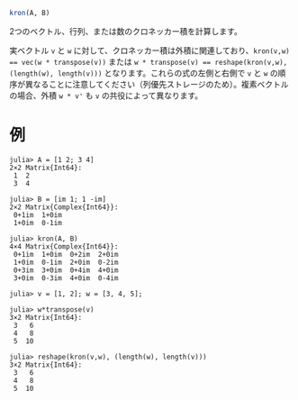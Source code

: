 ```julia
kron(A, B)
```

2つのベクトル、行列、または数のクロネッカー積を計算します。

実ベクトル `v` と `w` に対して、クロネッカー積は外積に関連しており、`kron(v,w) == vec(w * transpose(v))` または `w * transpose(v) == reshape(kron(v,w), (length(w), length(v)))` となります。これらの式の左側と右側で `v` と `w` の順序が異なることに注意してください（列優先ストレージのため）。複素ベクトルの場合、外積 `w * v'` も `v` の共役によって異なります。

# 例

```jldoctest
julia> A = [1 2; 3 4]
2×2 Matrix{Int64}:
 1  2
 3  4

julia> B = [im 1; 1 -im]
2×2 Matrix{Complex{Int64}}:
 0+1im  1+0im
 1+0im  0-1im

julia> kron(A, B)
4×4 Matrix{Complex{Int64}}:
 0+1im  1+0im  0+2im  2+0im
 1+0im  0-1im  2+0im  0-2im
 0+3im  3+0im  0+4im  4+0im
 3+0im  0-3im  4+0im  0-4im

julia> v = [1, 2]; w = [3, 4, 5];

julia> w*transpose(v)
3×2 Matrix{Int64}:
 3   6
 4   8
 5  10

julia> reshape(kron(v,w), (length(w), length(v)))
3×2 Matrix{Int64}:
 3   6
 4   8
 5  10
```
